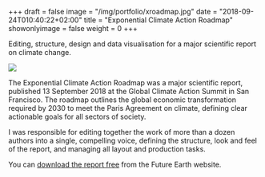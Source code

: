+++
draft = false
image = "/img/portfolio/xroadmap.jpg"
date = "2018-09-24T010:40:22+02:00"
title = "Exponential Climate Action Roadmap"
showonlyimage = false
weight = 0
+++

Editing, structure, design and data visualisation for a major scientific report on climate change.

<!--more-->

![](/img/portfolio/xroadmap.jpg)

The Exponential Climate Action Roadmap was a major scientific report, published 13 September 2018 at the Global Climate Action Summit in San Francisco. The roadmap outlines the global economic transformation required by 2030 to meet the Paris Agreement on climate, defining clear actionable goals for all sectors of society. 

I was responsible for editing together the work of more than a dozen authors into a single, compelling voice, defining the structure, look and feel of the report, and managing all layout and production tasks.

You can [download the report free](http://www.exponentialroadmap.org) from the Future Earth website.